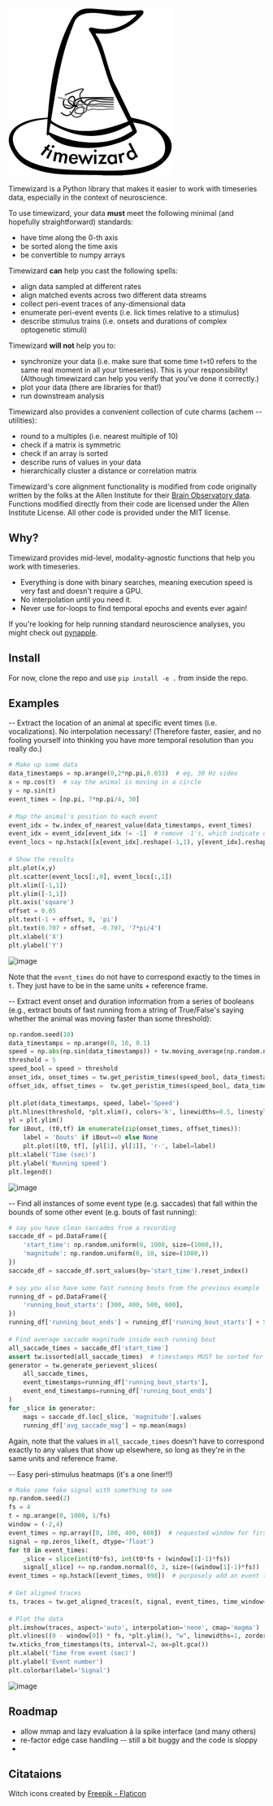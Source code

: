 

![Videochef logo](docs/logo.png)

Timewizard is a Python library that makes it easier to work with timeseries data, especially in the context of neuroscience. 

To use timewizard, your data **must** meet the following minimal (and hopefully straightforward) standards:
* have time along the 0-th axis
* be sorted along the time axis
* be convertible to numpy arrays

Timewizard **can** help you cast the following spells:
* align data sampled at different rates
* align matched events across two different data streams
* collect peri-event traces of any-dimensional data
* enumerate peri-event events (i.e. lick times relative to a stimulus)
* describe stimulus trains (i.e. onsets and durations of complex optogenetic stimuli)

Timewizard **will not** help you to:
* synchronize your data (i.e. make sure that some time t=t0 refers to the same real moment in all your timeseries). This is your responsibility! (Although timewizard can help you verify that you've done it correctly.)
* plot your data (there are libraries for that!)
* run downstream analysis

Timewizard also provides a convenient collection of cute charms (achem -- utilities):
* round to a multiples (i.e. nearest multiple of 10)
* check if a matrix is symmetric
* check if an array is sorted
* describe runs of values in your data
* hierarchically cluster a distance or correlation matrix

Timewizard's core alignment functionality is modified from code originally written by the folks at the Allen Institute for their [Brain Observatory data](https://github.com/AllenInstitute/brain_observatory_utilities). Functions modified directly from their code are licensed under the Allen Institute License. All other code is provided under the MIT license.

## Why?
Timewizard provides mid-level, modality-agnostic functions that help you work with timeseries. 
* Everything is done with binary searches, meaning execution speed is very fast and doesn't require a GPU.
* No interpolation until you need it.
* Never use for-loops to find temporal epochs and events ever again!

If you're looking for help running standard neuroscience analyses, you might check out [pynapple](https://github.com/pynapple-org/pynapple/tree/main).

## Install

For now, clone the repo and use `pip install -e .` from inside the repo.

## Examples

-- Extract the location of an animal at specific event times (i.e. vocalizations). No interpolation necessary! (Therefore faster, easier, and no fooling yourself into thinking you have more temporal resolution than you really do.)
```python
# Make up some data
data_timestamps = np.arange(0,2*np.pi,0.033)  # eg, 30 Hz video
x = np.cos(t)  # say the animal is moving in a circle
y = np.sin(t)
event_times = [np.pi, 7*np.pi/4, 30]

# Map the animal's position to each event
event_idx = tw.index_of_nearest_value(data_timestamps, event_times)
event_idx = event_idx[event_idx != -1]  # remove -1's, which indicate event times that were outside of the range of the data
event_locs = np.hstack([x[event_idx].reshape(-1,1), y[event_idx].reshape(-1,1)])

# Show the results
plt.plot(x,y)
plt.scatter(event_locs[:,0], event_locs[:,1])
plt.xlim([-1,1])
plt.ylim([-1,1])
plt.axis('square')
offset = 0.05
plt.text(-1 + offset, 0, 'pi')
plt.text(0.707 + offset, -0.707, '7*pi/4')
plt.xlabel('X')
plt.ylabel('Y')

```
![image](https://github.com/jonahpearl/timewizard/assets/68478436/ad76c805-eed9-45fa-a9aa-f69291b87b31)

Note that the `event_times` do not have to correspond exactly to the times in `t`. They just have to be in the same units + reference frame.


-- Extract event onset and duration information from a series of booleans (e.g., extract bouts of fast running from a string of True/False's saying whether the animal was moving faster than some threshold):
```python
np.random.seed(10)
data_timestamps = np.arange(0, 10, 0.1)
speed = np.abs(np.sin(data_timestamps)) + tw.moving_average(np.random.normal(3, 3, data_timestamps.shape), 10, convolve_mode='same')
threshold = 5
speed_bool = speed > threshold
onset_idx, onset_times = tw.get_peristim_times(speed_bool, data_timestamps)
offset_idx, offset_times =  tw.get_peristim_times(speed_bool, data_timestamps, onsets_or_offsets='offsets')

plt.plot(data_timestamps, speed, label='Speed')
plt.hlines(threshold, *plt.xlim(), colors='k', linewidths=0.5, linestyles='--')
yl = plt.ylim()
for iBout, (t0,tf) in enumerate(zip(onset_times, offset_times)):
    label = 'Bouts' if iBout==0 else None
    plt.plot([t0, tf], [yl[1], yl[1]], 'r-', label=label)
plt.xlabel('Time (sec)')
plt.ylabel('Running speed')
plt.legend()
```
![image](https://github.com/jonahpearl/timewizard/assets/68478436/853de6d7-5a09-46d3-9296-1c2ca7451a8b)


-- Find all instances of some event type (e.g. saccades) that fall within the bounds of some other event (e.g. bouts of fast running):
```python
# say you have clean saccades from a recording
saccade_df = pd.DataFrame({  
    'start_time': np.random.uniform(0, 1000, size=(1000,)),
    'magnitude': np.random.uniform(0, 10, size=(1000,))
})
saccade_df = saccade_df.sort_values(by='start_time').reset_index()

# say you also have some fast running bouts from the previous example
running_df = pd.DataFrame({
    'running_bout_starts': [300, 400, 500, 600],
})
running_df['running_bout_ends'] = running_df['running_bout_starts'] + 5  # just making this simple...

# Find average saccade magnitude inside each running bout
all_saccade_times = saccade_df['start_time']
assert tw.issorted(all_saccade_times)  # timestamps MUST be sorted for timewizard funcs to work, in general
generator = tw.generate_perievent_slices(
    all_saccade_times,
    event_timestamps=running_df['running_bout_starts'],
    event_end_timestamps=running_df['running_bout_ends']
)
for _slice in generator:
    mags = saccade_df.loc[_slice, 'magnitude'].values
    running_df['avg_saccade_mag'] = np.mean(mags)
```
Again, note that the values in `all_saccade_times` doesn't have to correspond exactly to any values that show up elsewhere, so long as they're in the same units and reference frame.


-- Easy peri-stimulus heatmaps (it's a one liner!!)
```python
# Make some fake signal with something to see
np.random.seed(2)
fs = 4
t = np.arange(0, 1000, 1/fs)
window = (-2,4)
event_times = np.array([0, 100, 400, 600])  # requested window for first event will be before bounds of data
signal = np.zeros_like(t, dtype='float')
for t0 in event_times:
    _slice = slice(int(t0*fs), int(t0*fs + (window[1]-1)*fs))
    signal[_slice] += np.random.normal(0, 3, size=((window[1]-1)*fs))
event_times = np.hstack([event_times, 998])  # purposely add an event that will extend after the bounds of the data

# Get aligned traces
ts, traces = tw.get_aligned_traces(t, signal, event_times, time_window=window, fs=fs)

# Plot the data
plt.imshow(traces, aspect='auto', interpolation='none', cmap='magma')
plt.vlines((0 - window[0]) * fs, *plt.ylim(), "w", linewidths=1, zorder=np.inf)
tw.xticks_from_timestamps(ts, interval=2, ax=plt.gca())
plt.xlabel('Time from event (sec)')
plt.ylabel('Event number')
plt.colorbar(label='Signal')
```
![image](https://github.com/jonahpearl/timewizard/assets/68478436/66da63a1-6148-40a5-9369-f4e0b28b0711)


## Roadmap
* allow mmap and lazy evaluation à la spike interface (and many others)
* re-factor edge case handling -- still a bit buggy and the code is sloppy
* 

## Citataions
Witch icons created by [Freepik - Flaticon](https://www.flaticon.com/free-icons/witch)

